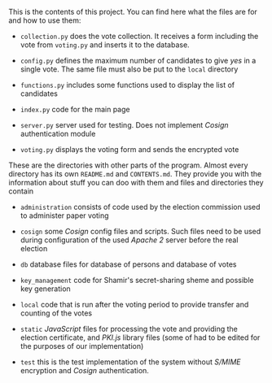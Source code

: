 This is the contents of this project. 
You can find here what the files are for
and how to use them:

* `collection.py` does the vote collection. 
It receives a form including the vote from `voting.py`
and inserts it to the database.

* `config.py` defines the maximum number of candidates 
to give _yes_ in a single vote. The same file must also be put 
to the `local` directory

* `functions.py` includes some functions used 
to display the list of candidates

* `index.py` code for the main page

* `server.py` server used for testing. Does not implement _Cosign_ 
authentication module

* `voting.py` displays the voting form and sends the encrypted vote
 
 These are the directories with other parts of the program. Almost every 
 directory has its own `README.md` and `CONTENTS.md`. They provide you 
 with the information about stuff you can doo with them and 
 files and directories they contain
 
* `administration` consists of code used by the election commission
used to administer paper voting

* `cosign` some _Cosign_ config files and scripts. Such files need to be
 used during configuration of the used _Apache 2_ server 
 before the real election
 
* `db` database files for database of persons and database of votes

* `key_management` code for Shamir's secret-sharing sheme 
and possible key generation

* `local` code that is run after the voting period to provide transfer
and counting of the votes

* `static` _JavaScript_ files for processing the vote 
and providing the election certificate, and _PKI.js_ library files 
(some of had to be edited for the purposes of our implementation)

* `test` this is the test implementation of the system
without _S/MIME_ encryption and _Cosign_ authentication.
